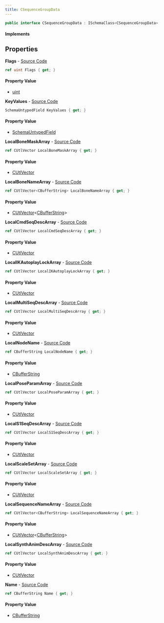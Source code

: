 ```yaml
---
title: CSequenceGroupData
---
```


```csharp
public interface CSequenceGroupData : ISchemaClass<CSequenceGroupData>, ISchemaField, ISchemaClass, INativeHandle
```

#### Implements

## Properties

**Flags** - [Source Code](https://github.com/swiftly-solution/swiftlys2/blob/master/managed/src/SwiftlyS2.Generated/Schemas/Interfaces/CSequenceGroupData.cs#L18)

```csharp
ref uint Flags { get; }
```

#### Property Value

- [uint](https://learn.microsoft.com/dotnet/api/system.uint32)

**KeyValues** - [Source Code](https://github.com/swiftly-solution/swiftlys2/blob/master/managed/src/SwiftlyS2.Generated/Schemas/Interfaces/CSequenceGroupData.cs#L48)

```csharp
SchemaUntypedField KeyValues { get; }
```

#### Property Value

- [SchemaUntypedField](/docs/api/shared/schemas/schemauntypedfield)

**LocalBoneMaskArray** - [Source Code](https://github.com/swiftly-solution/swiftlys2/blob/master/managed/src/SwiftlyS2.Generated/Schemas/Interfaces/CSequenceGroupData.cs#L35)

```csharp
ref CUtlVector LocalBoneMaskArray { get; }
```

#### Property Value

- [CUtlVector](/docs/api/shared/natives/cutlvector)

**LocalBoneNameArray** - [Source Code](https://github.com/swiftly-solution/swiftlys2/blob/master/managed/src/SwiftlyS2.Generated/Schemas/Interfaces/CSequenceGroupData.cs#L40)

```csharp
ref CUtlVector<CBufferString> LocalBoneNameArray { get; }
```

#### Property Value

- [CUtlVector](/docs/api/shared/natives/cutlvector-1)<[CBufferString](/docs/api/shared/natives/cbufferstring)>

**LocalCmdSeqDescArray** - [Source Code](https://github.com/swiftly-solution/swiftlys2/blob/master/managed/src/SwiftlyS2.Generated/Schemas/Interfaces/CSequenceGroupData.cs#L32)

```csharp
ref CUtlVector LocalCmdSeqDescArray { get; }
```

#### Property Value

- [CUtlVector](/docs/api/shared/natives/cutlvector)

**LocalIKAutoplayLockArray** - [Source Code](https://github.com/swiftly-solution/swiftlys2/blob/master/managed/src/SwiftlyS2.Generated/Schemas/Interfaces/CSequenceGroupData.cs#L51)

```csharp
ref CUtlVector LocalIKAutoplayLockArray { get; }
```

#### Property Value

- [CUtlVector](/docs/api/shared/natives/cutlvector)

**LocalMultiSeqDescArray** - [Source Code](https://github.com/swiftly-solution/swiftlys2/blob/master/managed/src/SwiftlyS2.Generated/Schemas/Interfaces/CSequenceGroupData.cs#L26)

```csharp
ref CUtlVector LocalMultiSeqDescArray { get; }
```

#### Property Value

- [CUtlVector](/docs/api/shared/natives/cutlvector)

**LocalNodeName** - [Source Code](https://github.com/swiftly-solution/swiftlys2/blob/master/managed/src/SwiftlyS2.Generated/Schemas/Interfaces/CSequenceGroupData.cs#L42)

```csharp
ref CBufferString LocalNodeName { get; }
```

#### Property Value

- [CBufferString](/docs/api/shared/natives/cbufferstring)

**LocalPoseParamArray** - [Source Code](https://github.com/swiftly-solution/swiftlys2/blob/master/managed/src/SwiftlyS2.Generated/Schemas/Interfaces/CSequenceGroupData.cs#L45)

```csharp
ref CUtlVector LocalPoseParamArray { get; }
```

#### Property Value

- [CUtlVector](/docs/api/shared/natives/cutlvector)

**LocalS1SeqDescArray** - [Source Code](https://github.com/swiftly-solution/swiftlys2/blob/master/managed/src/SwiftlyS2.Generated/Schemas/Interfaces/CSequenceGroupData.cs#L23)

```csharp
ref CUtlVector LocalS1SeqDescArray { get; }
```

#### Property Value

- [CUtlVector](/docs/api/shared/natives/cutlvector)

**LocalScaleSetArray** - [Source Code](https://github.com/swiftly-solution/swiftlys2/blob/master/managed/src/SwiftlyS2.Generated/Schemas/Interfaces/CSequenceGroupData.cs#L38)

```csharp
ref CUtlVector LocalScaleSetArray { get; }
```

#### Property Value

- [CUtlVector](/docs/api/shared/natives/cutlvector)

**LocalSequenceNameArray** - [Source Code](https://github.com/swiftly-solution/swiftlys2/blob/master/managed/src/SwiftlyS2.Generated/Schemas/Interfaces/CSequenceGroupData.cs#L20)

```csharp
ref CUtlVector<CBufferString> LocalSequenceNameArray { get; }
```

#### Property Value

- [CUtlVector](/docs/api/shared/natives/cutlvector-1)<[CBufferString](/docs/api/shared/natives/cbufferstring)>

**LocalSynthAnimDescArray** - [Source Code](https://github.com/swiftly-solution/swiftlys2/blob/master/managed/src/SwiftlyS2.Generated/Schemas/Interfaces/CSequenceGroupData.cs#L29)

```csharp
ref CUtlVector LocalSynthAnimDescArray { get; }
```

#### Property Value

- [CUtlVector](/docs/api/shared/natives/cutlvector)

**Name** - [Source Code](https://github.com/swiftly-solution/swiftlys2/blob/master/managed/src/SwiftlyS2.Generated/Schemas/Interfaces/CSequenceGroupData.cs#L16)

```csharp
ref CBufferString Name { get; }
```

#### Property Value

- [CBufferString](/docs/api/shared/natives/cbufferstring)

